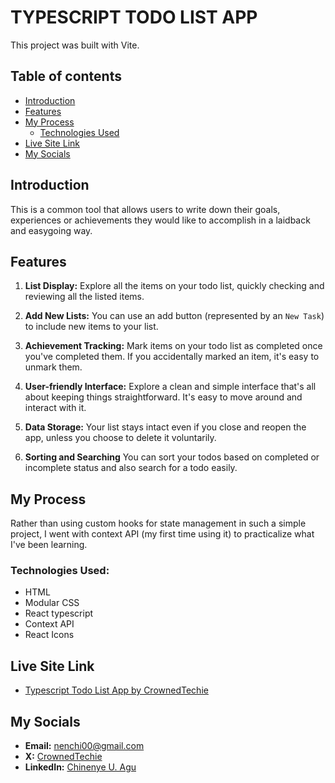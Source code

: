 # TYPESCRIPT TODO LIST APP
This project was built with Vite. 

## Table of contents

- [Introduction](#introduction)
- [Features](#features)
- [My Process](#my-process)
  - [Technologies Used](#technologies-used)
- [Live Site Link](#live-site-link)
- [My Socials](#my-socials)

## Introduction
This is a common tool that allows users to write down their goals, experiences or achievements they would like to accomplish in a laidback and easygoing way. 

## Features
1. __List Display:__ Explore all the items on your todo list, quickly checking and reviewing all the listed items.
    
2. __Add New Lists:__ You can use an add button (represented by an `New Task`) to include new items to your list.

3. __Achievement Tracking:__ Mark items on your todo list as completed once you've completed them. If you accidentally marked an item, it's easy to unmark them.

4. __User-friendly Interface:__ Explore a clean and simple interface that's all about keeping things straightforward. It's easy to move around and interact with it.

5. __Data Storage:__ Your list stays intact even if you close and reopen the app, unless you choose to delete it voluntarily.

6. __Sorting and Searching__ You can sort your todos based on completed or incomplete status and also search for a todo easily.

## My Process
Rather than using custom hooks for state management in such a simple project, I went with context API (my first time using it) to practicalize what I've been learning. 

### Technologies Used: 
+ HTML
+ Modular CSS
+ React typescript
+ Context API
+ React Icons

## Live Site Link
+ [Typescript Todo List App by CrownedTechie](https://crownedtechie.github.io/simple-bucket-list-app/)

## My Socials
+ __Email:__ nenchi00@gmail.com
+ __X:__ [CrownedTechie](https://x.com/CrownedTechie?t=xh4cpYyjSLOD_WWgN-R-Ag&s=09)
+ __LinkedIn:__ [Chinenye U. Agu](https://www.linkedin.com/in/chinenye-u-agu-53b715193?utm_source=share&utm_campaign=share_via&utm_content=profile&utm_medium=android_app)